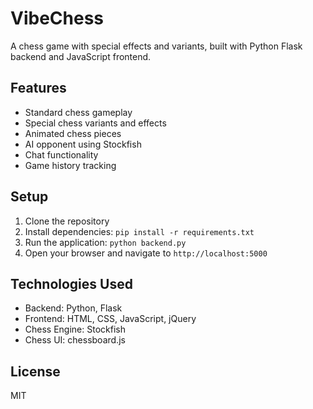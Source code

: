 # VibeChess

A chess game with special effects and variants, built with Python Flask backend and JavaScript frontend.

## Features

- Standard chess gameplay
- Special chess variants and effects
- Animated chess pieces
- AI opponent using Stockfish
- Chat functionality
- Game history tracking

## Setup

1. Clone the repository
2. Install dependencies: `pip install -r requirements.txt`
3. Run the application: `python backend.py`
4. Open your browser and navigate to `http://localhost:5000`

## Technologies Used

- Backend: Python, Flask
- Frontend: HTML, CSS, JavaScript, jQuery
- Chess Engine: Stockfish
- Chess UI: chessboard.js

## License

MIT
